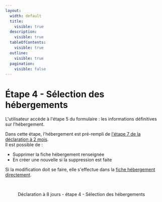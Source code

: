 ```yaml
---
layout:
  width: default
  title:
    visible: true
  description:
    visible: true
  tableOfContents:
    visible: true
  outline:
    visible: true
  pagination:
    visible: false
---
```


# Étape 4 - Sélection des hébergements

L'utilisateur accède à l'étape 5 du formulaire : les informations définitives sur l'hébergement.

Dans cette étape, l'hébergement est pré-rempli de [l'étape 7 de la déclaration à 2 mois](../declaration-a-2-mois/etape-7-selection-des-hebergements.md). \
Il est possible de :&#x20;

* Supprimer la fiche hébergement renseignée
* En créer une nouvelle si la suppression est faite

Si la modification doit se faire, elle s'effectue dans la [fiche hébergement directement](../../../misc/les-formulaires/formulaire-hebergement.md).&#x20;

<figure><img src="../../../.gitbook/assets/Capture d’écran 2025-07-06 à 17.05.32.png" alt=""><figcaption><p>Déclaration à 8 jours - étape 4 - Sélection des hébergements</p></figcaption></figure>
